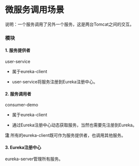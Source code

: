 #  微服务调用场景

说明：一个服务调用了另外一个服务，这是两台Tomcat之间的交互。

### 模块

#### 1. 服务提供者

user-service

+ 属于eureka-client

+ user-service将服务注册到Eureka注册中心。

#### 2. 服务调用者

consumer-demo

+ 属于eureka-client 

+ 通过Eureka注册中心动态获取服务，当然也需要先注册到Eureka。

**注** 所有的eureka-client既可作为服务提供者，也调用其他服务。

#### 3. Eureka注册中心

eureka-server管理所有服务。









